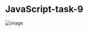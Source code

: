# JavaScript-task-9

![image](https://github.com/amanraza202/JavaScript-task-9/assets/80668893/409e126b-ae6a-4019-824b-48e8e414865c)
